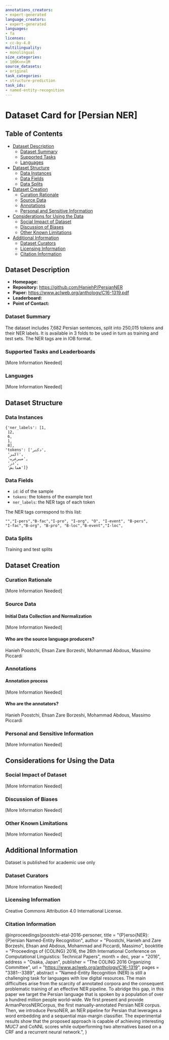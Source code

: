 ```yaml
---
annotations_creators:
- expert-generated
language_creators:
- expert-generated
languages:
- fa
licenses:
- cc-by-4.0
multilinguality:
- monolingual
size_categories:
- 100K<n<1M
source_datasets:
- original
task_categories:
- structure-prediction
task_ids:
- named-entity-recognition
---
```


# Dataset Card for [Persian NER]

## Table of Contents
- [Dataset Description](#dataset-description)
  - [Dataset Summary](#dataset-summary)
  - [Supported Tasks](#supported-tasks-and-leaderboards)
  - [Languages](#languages)
- [Dataset Structure](#dataset-structure)
  - [Data Instances](#data-instances)
  - [Data Fields](#data-instances)
  - [Data Splits](#data-instances)
- [Dataset Creation](#dataset-creation)
  - [Curation Rationale](#curation-rationale)
  - [Source Data](#source-data)
  - [Annotations](#annotations)
  - [Personal and Sensitive Information](#personal-and-sensitive-information)
- [Considerations for Using the Data](#considerations-for-using-the-data)
  - [Social Impact of Dataset](#social-impact-of-dataset)
  - [Discussion of Biases](#discussion-of-biases)
  - [Other Known Limitations](#other-known-limitations)
- [Additional Information](#additional-information)
  - [Dataset Curators](#dataset-curators)
  - [Licensing Information](#licensing-information)
  - [Citation Information](#citation-information)

## Dataset Description

- **Homepage:** 
- **Repository:** https://github.com/HaniehP/PersianNER
- **Paper:** https://www.aclweb.org/anthology/C16-1319.pdf
- **Leaderboard:**
- **Point of Contact:** 

### Dataset Summary

The dataset includes 7,682 Persian sentences, split into 250,015 tokens and their NER labels. It is available in 3 folds to be used in turn as training and test sets. The NER tags are in IOB format.

### Supported Tasks and Leaderboards

[More Information Needed]

### Languages

[More Information Needed]

## Dataset Structure

### Data Instances

 ```
{'ner_labels': [1,
  12,
  6,
  1,
  8],
 'tokens': ['دکتر',
  'اکبر',
  'میرعرب',
  'در',
  'همایش']}
 ```

### Data Fields

- `id`: id of the sample
 - `tokens`: the tokens of the example text
 - `ner_labels`: the NER tags of each token

The NER tags correspond to this list:
 ```
"","I-pers","B-fac","I-pro", "I-org", "O", "I-event", "B-pers",
"I-fac","B-org", "B-pro", "B-loc","B-event","I-loc",
 ```

### Data Splits

Training and test splits

## Dataset Creation

### Curation Rationale

[More Information Needed]

### Source Data

#### Initial Data Collection and Normalization

[More Information Needed]

#### Who are the source language producers?

Hanieh Poostchi, Ehsan Zare Borzeshi, Mohammad Abdous, Massimo Piccardi

### Annotations

#### Annotation process

[More Information Needed]

#### Who are the annotators?

Hanieh Poostchi, Ehsan Zare Borzeshi, Mohammad Abdous, Massimo Piccardi

### Personal and Sensitive Information

[More Information Needed]

## Considerations for Using the Data

### Social Impact of Dataset

[More Information Needed]

### Discussion of Biases

[More Information Needed]

### Other Known Limitations

[More Information Needed]

## Additional Information

Dataset is published for academic use only

### Dataset Curators

[More Information Needed]

### Licensing Information

Creative Commons Attribution 4.0 International License.

### Citation Information

@inproceedings{poostchi-etal-2016-personer,
    title = "{P}erso{NER}: {P}ersian Named-Entity Recognition",
    author = "Poostchi, Hanieh  and
      Zare Borzeshi, Ehsan  and
      Abdous, Mohammad  and
      Piccardi, Massimo",
    booktitle = "Proceedings of {COLING} 2016, the 26th International Conference on Computational Linguistics: Technical Papers",
    month = dec,
    year = "2016",
    address = "Osaka, Japan",
    publisher = "The COLING 2016 Organizing Committee",
    url = "https://www.aclweb.org/anthology/C16-1319",
    pages = "3381--3389",
    abstract = "Named-Entity Recognition (NER) is still a challenging task for languages with low digital resources. The main difficulties arise from the scarcity of annotated corpora and the consequent problematic training of an effective NER pipeline. To abridge this gap, in this paper we target the Persian language that is spoken by a population of over a hundred million people world-wide. We first present and provide ArmanPerosNERCorpus, the first manually-annotated Persian NER corpus. Then, we introduce PersoNER, an NER pipeline for Persian that leverages a word embedding and a sequential max-margin classifier. The experimental results show that the proposed approach is capable of achieving interesting MUC7 and CoNNL scores while outperforming two alternatives based on a CRF and a recurrent neural network.",
}